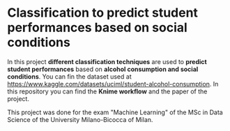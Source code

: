 # Classification to predict student performances based on social conditions
In this project **different classification techniques** are used to **predict student performances** based on **alcohol consumption and social conditions**. 
You can fin the dataset used at https://www.kaggle.com/datasets/uciml/student-alcohol-consumption. In this repository you can find the **Knime workflow** 
and the paper of the project.  

This project was done for the exam "Machine Learning" of the MSc in Data Science of the University Milano-Bicocca of Milan.
